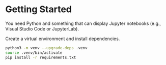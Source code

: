 # Getting Started

You need Python and something that can display Jupyter notebooks (e.g., Visual Studio
Code or JupyterLab).

Create a virtual environment and install dependencies.

```bash
python3 -m venv --upgrade-deps .venv
source .venv/bin/activate
pip install -r requirements.txt
```
